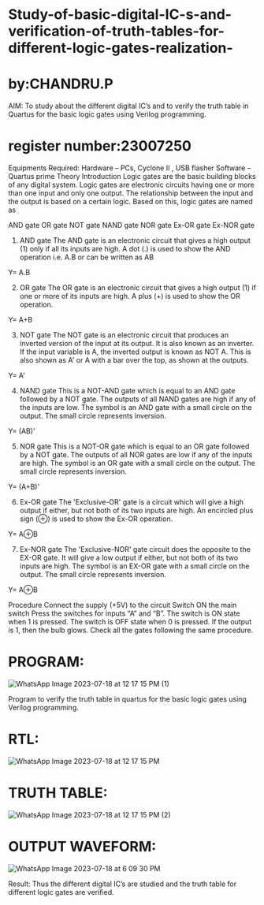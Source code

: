 # Study-of-basic-digital-IC-s-and-verification-of-truth-tables-for-different-logic-gates-realization-
# by:CHANDRU.P
 AIM:
To study about the different digital IC’s and to verify the truth table in Quartus for the basic logic gates using Verilog programming.
# register number:23007250

Equipments Required:
Hardware – PCs, Cyclone II , USB flasher
Software – Quartus prime
Theory
Introduction
Logic gates are the basic building blocks of any digital system. Logic gates are electronic circuits having one or more than one input and only one output. The relationship between the input and the output is based on a certain logic. Based on this, logic gates are named as

AND gate
OR gate
NOT gate
NAND gate
NOR gate
Ex-OR gate
Ex-NOR gate
1) AND gate
The AND gate is an electronic circuit that gives a high output (1) only if all its inputs are high. A dot (.) is used to show the AND operation i.e. A.B or can be written as AB

Y= A.B

2) OR gate
The OR gate is an electronic circuit that gives a high output (1) if one or more of its inputs are high. A plus (+) is used to show the OR operation.

Y= A+B

3) NOT gate
The NOT gate is an electronic circuit that produces an inverted version of the input at its output. It is also known as an inverter. If the input variable is A, the inverted output is known as NOT A. This is also shown as A' or A with a bar over the top, as shown at the outputs.

Y= A'

4) NAND gate
This is a NOT-AND gate which is equal to an AND gate followed by a NOT gate. The outputs of all NAND gates are high if any of the inputs are low. The symbol is an AND gate with a small circle on the output. The small circle represents inversion.

Y= (AB)’

5) NOR gate
This is a NOT-OR gate which is equal to an OR gate followed by a NOT gate. The outputs of all NOR gates are low if any of the inputs are high. The symbol is an OR gate with a small circle on the output. The small circle represents inversion.

Y= (A+B)’

6) Ex-OR gate
The 'Exclusive-OR' gate is a circuit which will give a high output if either, but not both of its two inputs are high. An encircled plus sign (⊕) is used to show the Ex-OR operation.

Y= A⊕B

7) Ex-NOR gate
The 'Exclusive-NOR' gate circuit does the opposite to the EX-OR gate. It will give a low output if either, but not both of its two inputs are high. The symbol is an EX-OR gate with a small circle on the output. The small circle represents inversion.

Y= A⊕B

Procedure
Connect the supply (+5V) to the circuit
Switch ON the main switch
Press the switches for inputs “A” and “B”. The switch is ON state when 1 is pressed. The switch is OFF state when 0 is pressed.
If the output is 1, then the bulb glows.
Check all the gates following the same procedure.
# PROGRAM:
![WhatsApp Image 2023-07-18 at 12 17 15 PM (1)](https://github.com/chandru174642/Study-of-basic-digital-IC-s-and-verification-of-truth-tables-for-different-logic-gates-realization-/assets/139841798/8c6abc2b-fc2b-437b-b51f-7b91c5d125c8)


Program to verify the truth table in quartus for the basic logic gates using Verilog programming.
# RTL:
![WhatsApp Image 2023-07-18 at 12 17 15 PM](https://github.com/chandru174642/Study-of-basic-digital-IC-s-and-verification-of-truth-tables-for-different-logic-gates-realization-/assets/139841798/acbd3209-3a6f-402a-88a0-0040a9a0bcc5)
 
# TRUTH TABLE:
  ![WhatsApp Image 2023-07-18 at 12 17 15 PM (2)](https://github.com/chandru174642/Study-of-basic-digital-IC-s-and-verification-of-truth-tables-for-different-logic-gates-realization-/assets/139841798/977aef67-3f7d-48e3-baf8-1c1902ee166e)
  # OUTPUT WAVEFORM:
  ![WhatsApp Image 2023-07-18 at 6 09 30 PM](https://github.com/chandru174642/Study-of-basic-digital-IC-s-and-verification-of-truth-tables-for-different-logic-gates-realization-/assets/139841798/fc3943fb-cec3-43bc-9d97-7f5f9dbb2f65)





Result:
Thus the different digital IC’s are studied and the truth table for different logic gates are verified.
